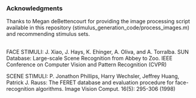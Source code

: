 
<h3>Acknowledgments</h3>
Thanks to Megan deBettencourt for providing the image processing script available in this repository (stimulus_generation_code/process_images.m) and recommending stimulus sets. <br /><br />

FACE STIMULI: J. Xiao, J. Hays, K. Ehinger, A. Oliva, and A. Torralba. SUN Database: Large-scale Scene Recognition from Abbey to Zoo. IEEE Conference on Computer Vision and Pattern Recognition (CVPR)

SCENE STIMULI: P. Jonathon Phillips, Harry Wechsler, Jeffrey Huang, Patrick J. Rauss: The FERET database and evaluation procedure for face-recognition algorithms. Image Vision Comput. 16(5): 295-306 (1998)
